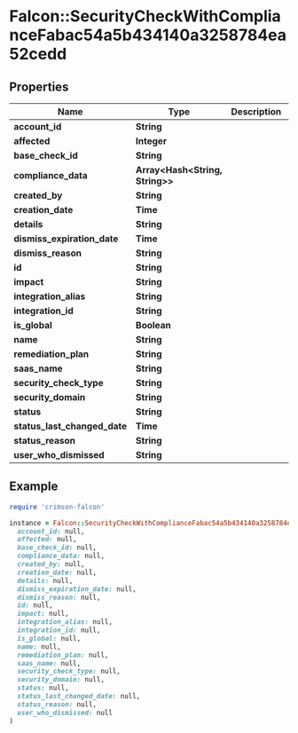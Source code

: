 # Falcon::SecurityCheckWithComplianceFabac54a5b434140a3258784ea52cedd

## Properties

| Name | Type | Description | Notes |
| ---- | ---- | ----------- | ----- |
| **account_id** | **String** |  |  |
| **affected** | **Integer** |  |  |
| **base_check_id** | **String** |  |  |
| **compliance_data** | **Array&lt;Hash&lt;String, String&gt;&gt;** |  |  |
| **created_by** | **String** |  |  |
| **creation_date** | **Time** |  |  |
| **details** | **String** |  |  |
| **dismiss_expiration_date** | **Time** |  |  |
| **dismiss_reason** | **String** |  |  |
| **id** | **String** |  |  |
| **impact** | **String** |  |  |
| **integration_alias** | **String** |  |  |
| **integration_id** | **String** |  |  |
| **is_global** | **Boolean** |  |  |
| **name** | **String** |  |  |
| **remediation_plan** | **String** |  |  |
| **saas_name** | **String** |  |  |
| **security_check_type** | **String** |  |  |
| **security_domain** | **String** |  |  |
| **status** | **String** |  |  |
| **status_last_changed_date** | **Time** |  |  |
| **status_reason** | **String** |  |  |
| **user_who_dismissed** | **String** |  |  |

## Example

```ruby
require 'crimson-falcon'

instance = Falcon::SecurityCheckWithComplianceFabac54a5b434140a3258784ea52cedd.new(
  account_id: null,
  affected: null,
  base_check_id: null,
  compliance_data: null,
  created_by: null,
  creation_date: null,
  details: null,
  dismiss_expiration_date: null,
  dismiss_reason: null,
  id: null,
  impact: null,
  integration_alias: null,
  integration_id: null,
  is_global: null,
  name: null,
  remediation_plan: null,
  saas_name: null,
  security_check_type: null,
  security_domain: null,
  status: null,
  status_last_changed_date: null,
  status_reason: null,
  user_who_dismissed: null
)
```

